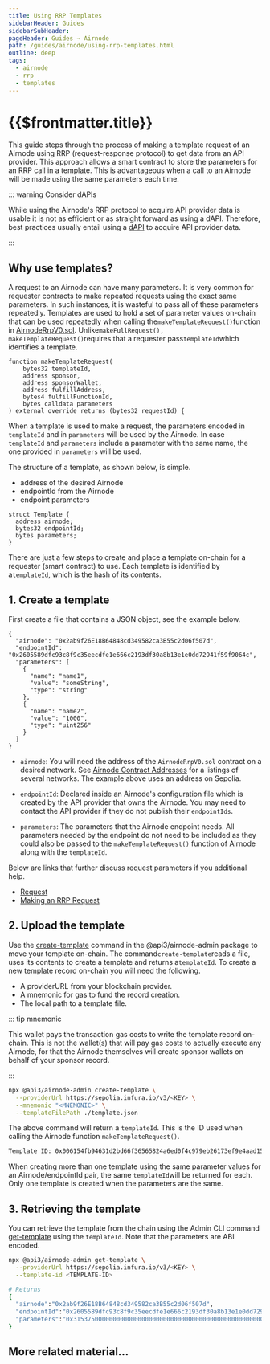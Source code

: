 ```yaml
---
title: Using RRP Templates
sidebarHeader: Guides
sidebarSubHeader:
pageHeader: Guides → Airnode
path: /guides/airnode/using-rrp-templates.html
outline: deep
tags:
  - airnode
  - rrp
  - templates
---
```


<PageHeader/>

<SearchHighlight/>

# {{$frontmatter.title}}

This guide steps through the process of making a template request of an Airnode
using RRP (request-response protocol) to get data from an API provider. This
approach allows a smart contract to store the parameters for an RRP call in a
template. This is advantageous when a call to an Airnode will be made using the
same parameters each time.

::: warning Consider dAPIs

While using the Airnode's RRP protocol to acquire API provider data is usable it
is not as efficient or as straight forward as using a dAPI. Therefore, best
practices usually entail using a [dAPI](/explore/dapis/what-are-dapis.md) to
acquire API provider data.

:::

## Why use templates?

A request to an Airnode can have many parameters. It is very common for
requester contracts to make repeated requests using the exact same parameters.
In such instances, it is wasteful to pass all of these parameters repeatedly.
Templates are used to hold a set of parameter values on-chain that can be used
repeatedly when calling the`makeTemplateRequest()`function in
[AirnodeRrpV0.sol<ExternalLinkImage/>](https://github.com/api3dao/airnode/blob/v0.9/packages/airnode-protocol/contracts/rrp/AirnodeRrpV0.sol).
Unlike`makeFullRequest(), makeTemplateRequest()`requires that a requester
pass`templateId`which identifies a template.

```solidity
function makeTemplateRequest(
    bytes32 templateId,
    address sponsor,
    address sponsorWallet,
    address fulfillAddress,
    bytes4 fulfillFunctionId,
    bytes calldata parameters
) external override returns (bytes32 requestId) {
```

When a template is used to make a request, the parameters encoded in
`templateId` and in `parameters` will be used by the Airnode. In case
`templateId` and `parameters` include a parameter with the same name, the one
provided in `parameters` will be used.

The structure of a template, as shown below, is simple.

- address of the desired Airnode
- endpointId from the Airnode
- endpoint parameters

```solidity
struct Template {
  address airnode;
  bytes32 endpointId;
  bytes parameters;
}
```

There are just a few steps to create and place a template on-chain for a
requester (smart contract) to use. Each template is identified by a`templateId`,
which is the hash of its contents.

## 1. Create a template

First create a file that contains a JSON object, see the example below.

```
{
  "airnode": "0x2ab9f26E18B64848cd349582ca3B55c2d06f507d",
  "endpointId": "0x2605589dfc93c8f9c35eecdfe1e666c2193df30a8b13e1e0dd72941f59f9064c",
  "parameters": [
    {
      "name": "name1",
      "value": "someString",
      "type": "string"
    },
    {
      "name": "name2",
      "value": "1000",
      "type": "uint256"
    }
  ]
}
```

- `airnode`: You will need the address of the `AirnodeRrpV0.sol` contract on a
  desired network. See [Airnode Contract Addresses](/reference/airnode/latest/)
  for a listings of several networks. The example above uses an address on
  Sepolia.

- `endpointId`: Declared inside an Airnode's configuration file which is created
  by the API provider that owns the Airnode. You may need to contact the API
  provider if they do not publish their `endpointIds`.

- `parameters`: The parameters that the Airnode endpoint needs. All parameters
  needed by the endpoint do not need to be included as they could also be passed
  to the `makeTemplateRequest()` function of Airnode along with the
  `templateId`.

Below are links that further discuss request parameters if you additional help.

- [Request](/reference/airnode/latest/concepts/request.md)
- [Making an RRP Request](/guides/airnode/rrp-request.md#request-parameters)

## 2. Upload the template

Use the
[create-template<ExternalLinkImage/>](https://github.com/api3dao/airnode/tree/v0.9/packages/airnode-admin#create-template)
command in the @api3/airnode-admin package to move your template on-chain. The
command`create-template`reads a file, uses its contents to create a template and
returns a`templateId`. To create a new template record on-chain you will need
the following.

- A providerURL from your blockchain provider.
- A mnemonic for gas to fund the record creation.
- The local path to a template file.

::: tip mnemonic

This wallet pays the transaction gas costs to write the template record
on-chain. This is not the wallet(s) that will pay gas costs to actually execute
any Airnode, for that the Airnode themselves will create sponsor wallets on
behalf of your sponsor record.

:::

```sh
npx @api3/airnode-admin create-template \
  --providerUrl https://sepolia.infura.io/v3/<KEY> \
  --mnemonic "<MNEMONIC>" \
  --templateFilePath ./template.json
```

The above command will return a `templateId`. This is the ID used when calling
the Airnode function `makeTemplateRequest()`.

```sh
Template ID: 0x006154fb94631d2bd66f36565824a6ed0f4c979eb26173ef9e4aad15dd03e6df
```

When creating more than one template using the same parameter values for an
Airnode/endpointId pair, the same `templateId`will be returned for each. Only
one template is created when the parameters are the same.

## 3. Retrieving the template

You can retrieve the template from the chain using the Admin CLI command
[get-template](/reference/airnode/latest/packages/admin-cli.html#get-template)
using the `templateId`. Note that the parameters are ABI encoded.

```sh
npx @api3/airnode-admin get-template \
  --providerUrl https://sepolia.infura.io/v3/<KEY> \
  --template-id <TEMPLATE-ID>

# Returns
{
  "airnode":"0x2ab9f26E18B64848cd349582ca3B55c2d06f507d",
  "endpointId":"0x2605589dfc93c8f9c35eecdfe1e666c2193df30a8b13e1e0dd72941f59f9064c",
  "parameters":"0x31537500000000000000000000000000000000000000000000000000000000006e616d653100000000000000000000000000000000000000000000000000000000000000000000000000000000000000000000000000000000000000000000a06e616d653200000000000000000000000000000000000000000000000000000000000000000000000000000000000000000000000000000000000000000003e8000000000000000000000000000000000000000000000000000000000000000a736f6d65537472696e6700000000000000000000000000000000000000000000"
}
```

## More related material...

<div class="api3-css-nav-box-flex-row">
    <NavBox  type='REPO' id="_airnode-coingecko-template"/>
</div>
